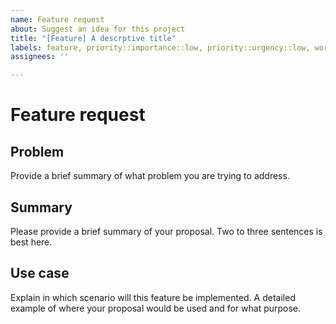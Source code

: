```yaml
---
name: Feature request
about: Suggest an idea for this project
title: "[Feature] A descrptive title"
labels: feature, priority::importance::low, priority::urgency::low, work::disorder
assignees: ''

---
```


Feature request
===============
<!-- 
Ensure you change the labels to provide a correct priority and work level.
-->

Problem
-------
Provide a brief summary of what problem you are trying to address.

Summary
-------
Please provide a brief summary of your proposal. Two to three sentences is best here.

Use case
--------
Explain in which scenario will this feature be implemented.
A detailed example of where your proposal would be used and for what purpose.
